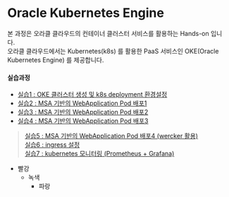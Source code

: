 # Oracle Kubernetes Engine
본 과정은 오라클 클라우드의 컨테이너 클러스터 서비스를 활용하는 Hands-on 입니다.  
오라클 클라우드에서는 Kubernetes(k8s) 를 활용한 PaaS 서비스인 OKE(Oracle Kubernetes Engine) 를 제공합니다.  
  
  
#### 실습과정
  * [실습1 : OKE 클러스터 생성 및 k8s deployment 환경설정](/HandsOnLab100.md)  
  * [실습2 : MSA 기반의 WebApplication Pod 배포1](/HandsOnLab200.md)  
  * [실습3 : MSA 기반의 WebApplication Pod 배포2](/HandsOnLab300.md)  
* [실습4 : MSA 기반의 WebApplication Pod 배포3](/HandsOnLab400.md)  
>[실습5 : MSA 기반의 WebApplication Pod 배포4 (wercker 활용)](/HandsOnLab500.md)  
>[실습6 : ingress 설정](/HandsOnLab600.md)  
>[실습7 : kubernetes 모니터링 (Prometheus + Grafana)](/HandsOnLab700.md)  
<!-- + [실습8 : kubernetes 모니터링 (EFK)](/HandsOnLab800.md)  
+ [실습9 : istio](/HandsOnLab900.md) -->

* 빨강
  * 녹색
    * 파랑
